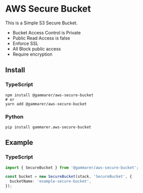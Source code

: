 # AWS Secure Bucket

This is a Simple S3 Secure Bucket.

- Bucket Access Control is Private
- Public Read Access is false
- Enforce SSL
- All Block public access
- Require encryption

## Install

### TypeScript

```shell
npm install @gammarer/aws-secure-bucket
# or
yarn add @gammarer/aws-secure-bucket
```

### Python

```shell
pip install gammarer.aws-secure-bucket
```

## Example

### TypeScript

```typescript
import { SecureBucket } from '@gammarer/aws-secure-bucket';

const bucket = new SecureBucket(stack, 'SecureBucket', {
  bucketName: 'example-secure-bucket',
});

```